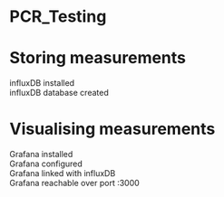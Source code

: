 # PCR_Testing

# Storing measurements
influxDB installed  
influxDB database created  

# Visualising measurements
Grafana installed   
Grafana configured   
Grafana linked with influxDB   
Grafana reachable over port :3000
